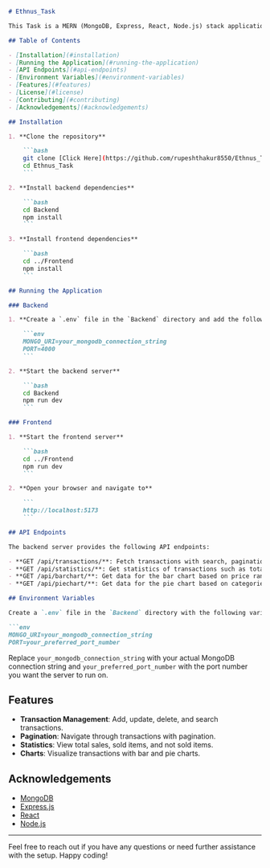 ```markdown
# Ethnus_Task

This Task is a MERN (MongoDB, Express, React, Node.js) stack application. It provides functionalities to manage transactions with features such as searching, pagination, statistics, and visualizations.

## Table of Contents

- [Installation](#installation)
- [Running the Application](#running-the-application)
- [API Endpoints](#api-endpoints)
- [Environment Variables](#environment-variables)
- [Features](#features)
- [License](#license)
- [Contributing](#contributing)
- [Acknowledgements](#acknowledgements)

## Installation

1. **Clone the repository**

    ```bash
    git clone [Click Here](https://github.com/rupeshthakur8550/Ethnus_Task.git)
    cd Ethnus_Task
    ```

2. **Install backend dependencies**

    ```bash
    cd Backend
    npm install
    ```

3. **Install frontend dependencies**

    ```bash
    cd ../Frontend
    npm install
    ```

## Running the Application

### Backend

1. **Create a `.env` file in the `Backend` directory and add the following environment variables:**

    ```env
    MONGO_URI=your_mongodb_connection_string
    PORT=4000
    ```

2. **Start the backend server**

    ```bash
    cd Backend
    npm run dev
    ```

### Frontend

1. **Start the frontend server**

    ```bash
    cd ../Frontend
    npm run dev
    ```

2. **Open your browser and navigate to**

    ```
    http://localhost:5173
    ```

## API Endpoints

The backend server provides the following API endpoints:

- **GET /api/transactions/**: Fetch transactions with search, pagination, and filter by month.
- **GET /api/statistics/**: Get statistics of transactions such as total sales, sold items, and not sold items.
- **GET /api/barchart/**: Get data for the bar chart based on price ranges.
- **GET /api/piechart/**: Get data for the pie chart based on categories.

## Environment Variables

Create a `.env` file in the `Backend` directory with the following variables:

```env
MONGO_URI=your_mongodb_connection_string
PORT=your_preferred_port_number
```

Replace `your_mongodb_connection_string` with your actual MongoDB connection string and `your_preferred_port_number` with the port number you want the server to run on.

## Features

- **Transaction Management**: Add, update, delete, and search transactions.
- **Pagination**: Navigate through transactions with pagination.
- **Statistics**: View total sales, sold items, and not sold items.
- **Charts**: Visualize transactions with bar and pie charts.

## Acknowledgements

- [MongoDB](https://www.mongodb.com/)
- [Express.js](https://expressjs.com/)
- [React](https://reactjs.org/)
- [Node.js](https://nodejs.org/)

---

Feel free to reach out if you have any questions or need further assistance with the setup. Happy coding!
```
